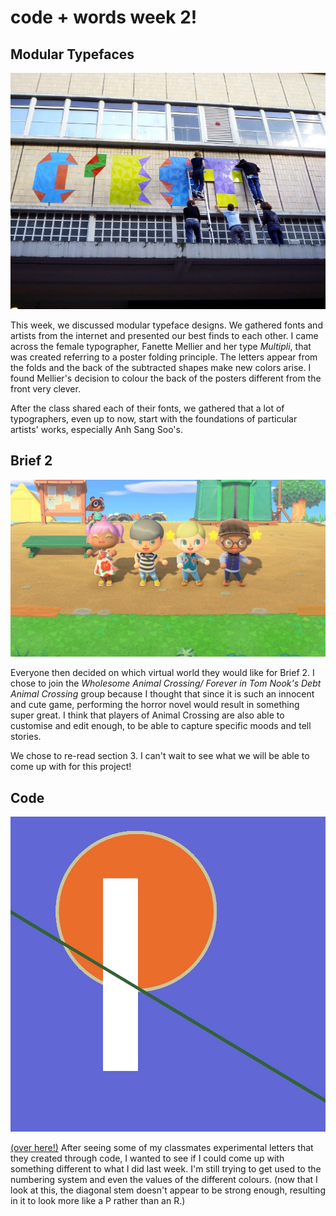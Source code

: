 # code + words week 2!

## Modular Typefaces

![](multipli.jpg)

This week, we discussed modular typeface designs. We gathered fonts and artists from the internet and presented our best finds to each other. I came across the female typographer, Fanette Mellier and her type *Multipli*, that was created referring to a poster folding principle. The letters appear from the folds and the back of the subtracted shapes make new colors arise. I found Mellier's decision to colour the back of the posters different from the front very clever.

After the class shared each of their fonts, we gathered that a lot of typographers, even up to now, start with the foundations of particular artists' works, especially Anh Sang Soo's. 


## Brief 2

![](acnh.jpg)

Everyone then decided on which virtual world they would like for Brief 2. I chose to join the *Wholesome Animal Crossing/ Forever in Tom Nook's Debt Animal Crossing* group because I thought that since it is such an innocent and cute game, performing the horror novel would result in something super great. I think that players of Animal Crossing are also able to customise and edit enough, to be able to capture specific moods and tell stories.

We chose to re-read section 3. I can't wait to see what we will be able to come up with for this project!


## Code

![](R.jpg)

[(over here!)](https://robymanlongat.github.io/c0dewords/week02/R)
After seeing some of my classmates experimental letters that they created through code, I wanted to see if I could come up with something different to what I did last week. I'm still trying to get used to the numbering system and even the values of the different colours. (now that I look at this, the diagonal stem doesn't appear to be strong enough, resulting in it to look more like a P rather than an R.)
